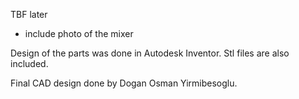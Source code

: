 TBF later
- include photo of the mixer

Design of the parts was done in Autodesk Inventor. Stl files are also included. 

Final CAD design done by Dogan Osman Yirmibesoglu.
